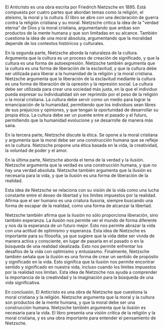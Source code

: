 El Anticristo es una obra escrita por Friedrich Nietzsche en 1895. Está compuesta por cuatro partes que abordan temas como la religión, el ateísmo, la moral y la cultura. El libro se abre con una declaración de guerra contra la religión cristiana y su moral. Nietzsche critica la idea de la "verdad eterna" de Dios y la moral cristiana, argumentando que ambas son productos de la mente humana y que son limitadas en su alcance. También cuestiona la idea de una moral absoluta, argumentando que la moralidad depende de los contextos históricos y culturales.

En la segunda parte, Nietzsche aborda la naturaleza de la cultura. Argumenta que la cultura es un proceso de creación de significado, y que la cultura es una forma de autoexpresión. Nietzsche también argumenta que la cultura es una forma de liberación de la esclavitud, y que la cultura debe ser utilizada para liberar a la humanidad de la religión y la moral cristiana.
Nietzsche argumenta que la liberación de la esclavitud mediante la cultura es una forma de liberación de la opresión y la represión social. La cultura debe ser utilizada para crear una sociedad más justa, en la que el individuo pueda expresar su individualidad sin ser reprimido por el peso de la religión o la moral cristiana. La cultura debe servir como un medio para lograr la emancipación de la humanidad, permitiendo que los individuos sean libres de sus prejuicios y opiniones, y que tengan la oportunidad de desarrollar su propia ética. La cultura debe ser un puente entre el pasado y el futuro, permitiendo que la humanidad evolucione y se desarrolle de manera más sana.

En la tercera parte, Nietzsche discute la ética. Se opone a la moral cristiana y argumenta que la moral debe ser una construcción humana que se refleje en la cultura. Nietzsche propone una ética basada en la vida, la creatividad, la voluntad de poder y el amor.

En la última parte, Nietzsche aborda el tema de la verdad y la ilusión. Nietzsche argumenta que la verdad es una construcción humana, y que no hay una verdad absoluta. Nietzsche también argumenta que la ilusión es necesaria para la vida, y que la ilusión es una forma de liberación de la realidad.

Esta idea de Nietzsche se relaciona con su visión de la vida como una lucha constante entre el deseo de libertad y los límites impuestos por la realidad. Afirma que el ser humano es una criatura ilusoria, siempre buscando una forma de escapar de la realidad, como una forma de alcanzar la libertad.

Nietzsche también afirma que la ilusión no sólo proporciona liberación, sino también esperanza. La ilusión nos permite ver el mundo de forma diferente y nos da la esperanza de un futuro mejor. Esto nos permite abrazar la vida con una actitud de optimismo y esperanza. Esta idea de Nietzsche es importante para su filosofía, ya que sugiere que la vida debe ser vivida de manera activa y consciente, en lugar de pasarla en el pasado o en la búsqueda de una realidad idealizada. Esto nos permite enfrentar los desafíos de la vida con optimismo y entusiasmo. Finalmente, Nietzsche también señala que la ilusión es una forma de crear un sentido de propósito y significado en la vida. Esto significa que la ilusión nos permite encontrar sentido y significado en nuestra vida, incluso cuando los límites impuestos por la realidad nos limitan. Esta idea de Nietzsche nos ayuda a comprender la importancia de la creatividad y la imaginación para la búsqueda de una vida significativa.

En conclusión, El Anticristo es una obra de Nietzsche que cuestiona la moral cristiana y la religión. Nietzsche argumenta que la moral y la cultura son productos de la mente humana, y que la moral debe ser una construcción humana. Nietzsche también argumenta que la ilusión es necesaria para la vida. El libro presenta una visión crítica de la religión y la moral cristiana, y es una obra importante para entender el pensamiento de Nietzsche.